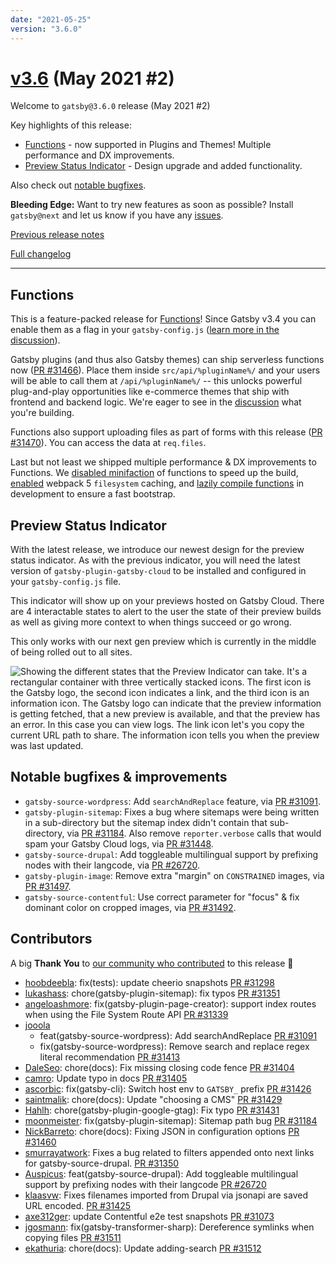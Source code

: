 ```yaml
---
date: "2021-05-25"
version: "3.6.0"
---
```


# [v3.6](https://github.com/gatsbyjs/gatsby/compare/gatsby@3.6.0-next.0...gatsby@3.6.0) (May 2021 #2)

Welcome to `gatsby@3.6.0` release (May 2021 #2)

Key highlights of this release:

- [Functions](#functions) - now supported in Plugins and Themes! Multiple performance and DX improvements.
- [Preview Status Indicator](#preview-status-indicator) - Design upgrade and added functionality.

Also check out [notable bugfixes](#notable-bugfixes--improvements).

**Bleeding Edge:** Want to try new features as soon as possible? Install `gatsby@next` and let us know
if you have any [issues](https://github.com/gatsbyjs/gatsby/issues).

[Previous release notes](/docs/reference/release-notes/v3.5)

[Full changelog](https://github.com/gatsbyjs/gatsby/compare/gatsby@3.6.0-next.0...gatsby@3.6.0)

---

## Functions

This is a feature-packed release for [Functions](/docs/how-to/functions/)! Since Gatsby v3.4 you can enable them as a flag in your `gatsby-config.js` ([learn more in the discussion](https://github.com/gatsbyjs/gatsby/discussions/30735)).

Gatsby plugins (and thus also Gatsby themes) can ship serverless functions now ([PR #31466](https://github.com/gatsbyjs/gatsby/pull/31466)). Place them inside `src/api/%pluginName%/` and your users will be able to call them at `/api/%pluginName%/` -- this unlocks powerful plug-and-play opportunities like e-commerce themes that ship with frontend and backend logic. We're eager to see in the [discussion](https://github.com/gatsbyjs/gatsby/discussions/30735) what you're building.

Functions also support uploading files as part of forms with this release ([PR #31470](https://github.com/gatsbyjs/gatsby/pull/31470)). You can access the data at `req.files`.

Last but not least we shipped multiple performance & DX improvements to Functions. We [disabled minifaction](https://github.com/gatsbyjs/gatsby/pull/31473) of functions to speed up the build, [enabled](https://github.com/gatsbyjs/gatsby/pull/31505) webpack 5 `filesystem` caching, and [lazily compile functions](https://github.com/gatsbyjs/gatsby/pull/31508) in development to ensure a fast bootstrap.

## Preview Status Indicator

With the latest release, we introduce our newest design for the preview status indicator. As with the previous indicator, you will need the latest version of `gatsby-plugin-gatsby-cloud` to be installed and configured in your `gatsby-config.js` file.

This indicator will show up on your previews hosted on Gatsby Cloud. There are 4 interactable states to alert to the user the state of their preview builds as well as giving more context to when things succeed or go wrong.

This only works with our next gen preview which is currently in the middle of being rolled out to all sites.

![Showing the different states that the Preview Indicator can take. It's a rectangular container with three vertically stacked icons. The first icon is the Gatsby logo, the second icon indicates a link, and the third icon is an information icon. The Gatsby logo can indicate that the preview information is getting fetched, that a new preview is available, and that the preview has an error. In this case you can view logs. The link icon let's you copy the current URL path to share. The information icon tells you when the preview was last updated.](https://user-images.githubusercontent.com/16143594/119472866-e741a280-bd4a-11eb-9845-2bd9007070ab.jpg)

## Notable bugfixes & improvements

- `gatsby-source-wordpress`: Add `searchAndReplace` feature, via [PR #31091](https://github.com/gatsbyjs/gatsby/pull/31091).
- `gatsby-plugin-sitemap`: Fixes a bug where sitemaps were being written in a sub-directory but the sitemap index didn't contain that sub-directory, via [PR #31184](https://github.com/gatsbyjs/gatsby/pull/31184). Also remove `reporter.verbose` calls that would spam your Gatsby Cloud logs, via [PR #31448](https://github.com/gatsbyjs/gatsby/pull/31448).
- `gatsby-source-drupal`: Add toggleable multilingual support by prefixing nodes with their langcode, via [PR #26720](https://github.com/gatsbyjs/gatsby/pull/26720).
- `gatsby-plugin-image`: Remove extra "margin" on `CONSTRAINED` images, via [PR #31497](https://github.com/gatsbyjs/gatsby/pull/31497).
- `gatsby-source-contentful`: Use correct parameter for "focus" & fix dominant color on cropped images, via [PR #31492](https://github.com/gatsbyjs/gatsby/pull/31492).

## Contributors

A big **Thank You** to [our community who contributed](https://github.com/gatsbyjs/gatsby/compare/gatsby@3.6.0-next.0...gatsby@3.6.0) to this release 💜

- [hoobdeebla](https://github.com/hoobdeebla): fix(tests): update cheerio snapshots [PR #31298](https://github.com/gatsbyjs/gatsby/pull/31298)
- [lukashass](https://github.com/lukashass): chore(gatsby-plugin-sitemap): fix typos [PR #31351](https://github.com/gatsbyjs/gatsby/pull/31351)
- [angeloashmore](https://github.com/angeloashmore): fix(gatsby-plugin-page-creator): support index routes when using the File System Route API [PR #31339](https://github.com/gatsbyjs/gatsby/pull/31339)
- [jooola](https://github.com/jooola)
  - feat(gatsby-source-wordpress): Add searchAndReplace [PR #31091](https://github.com/gatsbyjs/gatsby/pull/31091)
  - fix(gatsby-source-wordpress): Remove search and replace regex literal recommendation [PR #31413](https://github.com/gatsbyjs/gatsby/pull/31413)
- [DaleSeo](https://github.com/DaleSeo): chore(docs): Fix missing closing code fence [PR #31404](https://github.com/gatsbyjs/gatsby/pull/31404)
- [camro](https://github.com/camro): Update typo in docs [PR #31405](https://github.com/gatsbyjs/gatsby/pull/31405)
- [ascorbic](https://github.com/ascorbic): fix(gatsby-cli): Switch host env to `GATSBY_` prefix [PR #31426](https://github.com/gatsbyjs/gatsby/pull/31426)
- [saintmalik](https://github.com/saintmalik): chore(docs): Update "choosing a CMS" [PR #31429](https://github.com/gatsbyjs/gatsby/pull/31429)
- [Hahlh](https://github.com/Hahlh): chore(gatsby-plugin-google-gtag): Fix typo [PR #31431](https://github.com/gatsbyjs/gatsby/pull/31431)
- [moonmeister](https://github.com/moonmeister): fix(gatsby-plugin-sitemap): Sitemap path bug [PR #31184](https://github.com/gatsbyjs/gatsby/pull/31184)
- [NickBarreto](https://github.com/NickBarreto): chore(docs): Fixing JSON in configuration options [PR #31460](https://github.com/gatsbyjs/gatsby/pull/31460)
- [smurrayatwork](https://github.com/smurrayatwork): Fixes a bug related to filters appended onto next links for gatsby-source-drupal. [PR #31350](https://github.com/gatsbyjs/gatsby/pull/31350)
- [Auspicus](https://github.com/Auspicus): feat(gatsby-source-drupal): Add toggleable multilingual support by prefixing nodes with their langcode [PR #26720](https://github.com/gatsbyjs/gatsby/pull/26720)
- [klaasvw](https://github.com/klaasvw): Fixes filenames imported from Drupal via jsonapi are saved URL encoded. [PR #31425](https://github.com/gatsbyjs/gatsby/pull/31425)
- [axe312ger](https://github.com/axe312ger): update Contentful e2e test snapshots [PR #31073](https://github.com/gatsbyjs/gatsby/pull/31073)
- [jgosmann](https://github.com/jgosmann): fix(gatsby-transformer-sharp): Dereference symlinks when copying files [PR #31511](https://github.com/gatsbyjs/gatsby/pull/31511)
- [ekathuria](https://github.com/ekathuria): chore(docs): Update adding-search [PR #31512](https://github.com/gatsbyjs/gatsby/pull/31512)

